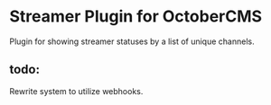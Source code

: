 # Streamer Plugin for OctoberCMS
Plugin for showing streamer statuses by a list of unique channels.

## todo:
Rewrite system to utilize webhooks.